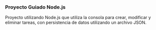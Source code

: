 ### Proyecto Guiado Node.js
Proyecto utilizando Node.js que utiliza la consola para crear, modificar y eliminar tareas, con persistencia de datos utilizando un archivo JSON.